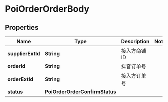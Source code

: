 # PoiOrderOrderBody

## Properties
Name | Type | Description | Notes
------------ | ------------- | ------------- | -------------
**supplierExtId** | **String** | 接入方商铺ID | 
**orderId** | **String** | 抖音订单号 | 
**orderExtId** | **String** | 接入方订单号 | 
**status** | [**PoiOrderOrderConfirmStatus**](PoiOrderOrderConfirmStatus.md) |  | 
